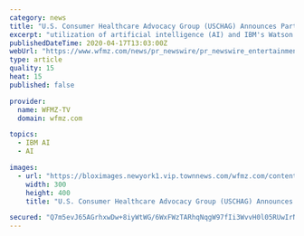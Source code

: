 ```yaml
---
category: news
title: "U.S. Consumer Healthcare Advocacy Group (USCHAG) Announces Partnership with IBM Solutions"
excerpt: "utilization of artificial intelligence (AI) and IBM's Watson capabilities to effect positive and empowering change for consumers when working with the American healthcare system. In development ..."
publishedDateTime: 2020-04-17T13:03:00Z
webUrl: "https://www.wfmz.com/news/pr_newswire/pr_newswire_entertainment/u-s-consumer-healthcare-advocacy-group-uschag-announces-partnership-with-ibm-solutions/article_bd7661a1-ef09-596d-a592-242638e0c699.html"
type: article
quality: 15
heat: 15
published: false

provider:
  name: WFMZ-TV
  domain: wfmz.com

topics:
  - IBM AI
  - AI

images:
  - url: "https://bloximages.newyork1.vip.townnews.com/wfmz.com/content/tncms/assets/v3/editorial/a/a7/aa72f18e-94ce-57c4-bfae-e17bf137f5eb/5e99a8d765877.image.jpg?resize=300%2C400"
    width: 300
    height: 400
    title: "U.S. Consumer Healthcare Advocacy Group (USCHAG) Announces Partnership with IBM Solutions"

secured: "Q7m5evJ65AGrhxwDw+8iyWtWG/6WxFWzTARhqNqgW97fIi3WvvH0l05RUwIrNaiDKpsWfLJ5IW3BOp1fF+7pRohBqB+Ua9nvGI8/g+PpRQaLnysIZjndngSAnD2xc45rKsj1wIDZiyLygWsOERabg457ysV8qCb3ql3NZPjk0rOKLnhNwnfkQ/YpxB410KMpKN9wwgLxAW7GxwAwPW4OPFGPjK9qR8o2gIonRrtVQPbaLrMCDOP0Wm91uh0U3+u+kVXAO0H8PG/E0phDTlMdAht0eqFSvH2JS2iLF7rsRR08yjh1ELYjPSt5dvt3Jg/TojSh3LETKhLXWI9alnZhSxvdWOw9snk+sH2bp5oWdHbYha/u/lVP5OA5cBlBAewQA+WIiMt3tzrxr9RH0Nl1i6L6LYVEl6MCxKMPMaBvRCp5enDnLCzrk09CFvsXSQKxfNQBaQTGUNlyIYCc84254kMnEiBj6Y39pYFdx894YBI=;Jz58iOAyCqKMdhhzqAVsFA=="
---
```


